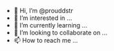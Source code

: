 - 👋 Hi, I’m @prouddstr
- 👀 I’m interested in ...
- 🌱 I’m currently learning ...
- 💞️ I’m looking to collaborate on ...
- 📫 How to reach me ...

<!---
prouddstr/prouddstr is a ✨ special ✨ repository because its `README.md` (this file) appears on your GitHub profile.
You can click the Preview link to take a look at your changes.
--->
